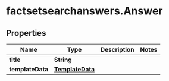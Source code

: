 # factsetsearchanswers.Answer

## Properties

Name | Type | Description | Notes
------------ | ------------- | ------------- | -------------
**title** | **String** |  | 
**templateData** | [**TemplateData**](TemplateData.md) |  | 



